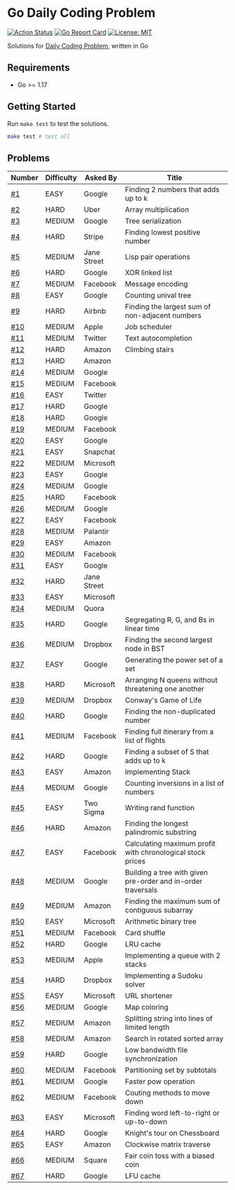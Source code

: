 # Go Daily Coding Problem

[![Action Status](https://github.com/TipsyPixie/go-daily-coding-problem/workflows/Go%20Test/badge.svg)](https://github.com/TipsyPixie/go-daily-coding-problem/actions)
[![Go Report Card](https://goreportcard.com/badge/github.com/TipsyPixie/go-daily-coding-problem)](https://goreportcard.com/report/github.com/TipsyPixie/go-daily-coding-problem)
[![License: MIT](https://img.shields.io/badge/License-MIT-yellow.svg)](https://opensource.org/licenses/MIT)

Solutions for [Daily Coding Problem](https://www.dailycodingproblem.com/ "Daily Coding Problem"), written in Go

## Requirements

- Go >= 1.17

## Getting Started

Run `make test` to test the solutions.

```bash
make test # test all
```

## Problems

| Number            | Difficulty | Asked By    | Title                                                        |
|-------------------|------------|-------------|--------------------------------------------------------------|
| [#1](problem001)  | EASY       | Google      | Finding 2 numbers that adds up to k                          |
| [#2](problem002)  | HARD       | Uber        | Array multiplication                                         |
| [#3](problem003)  | MEDIUM     | Google      | Tree serialization                                           |
| [#4](problem004)  | HARD       | Stripe      | Finding lowest positive number                               |
| [#5](problem005)  | MEDIUM     | Jane Street | Lisp pair operations                                         |
| [#6](problem006)  | HARD       | Google      | XOR linked list                                              |
| [#7](problem007)  | MEDIUM     | Facebook    | Message encoding                                             |
| [#8](problem008)  | EASY       | Google      | Counting unival tree                                         |
| [#9](problem009)  | HARD       | Airbnb      | Finding the largest sum of non-adjacent numbers              |
| [#10](problem010) | MEDIUM     | Apple       | Job scheduler                                                |
| [#11](problem011) | MEDIUM     | Twitter     | Text autocompletion                                          |
| [#12](problem012) | HARD       | Amazon      | Climbing stairs                                              |
| [#13](problem013) | HARD       | Amazon      |                                                              |
| [#14](problem014) | MEDIUM     | Google      |                                                              |
| [#15](problem015) | MEDIUM     | Facebook    |                                                              |
| [#16](problem016) | EASY       | Twitter     |                                                              |
| [#17](problem017) | HARD       | Google      |                                                              |
| [#18](problem018) | HARD       | Google      |                                                              |
| [#19](problem019) | MEDIUM     | Facebook    |                                                              |
| [#20](problem020) | EASY       | Google      |                                                              |
| [#21](problem021) | EASY       | Snapchat    |                                                              |
| [#22](problem022) | MEDIUM     | Microsoft   |                                                              |
| [#23](problem023) | EASY       | Google      |                                                              |
| [#24](problem024) | MEDIUM     | Google      |                                                              |
| [#25](problem025) | HARD       | Facebook    |                                                              |
| [#26](problem026) | MEDIUM     | Google      |                                                              |
| [#27](problem027) | EASY       | Facebook    |                                                              |
| [#28](problem028) | MEDIUM     | Palantir    |                                                              |
| [#29](problem029) | EASY       | Amazon      |                                                              |
| [#30](problem030) | MEDIUM     | Facebook    |                                                              |
| [#31](problem031) | EASY       | Google      |                                                              |
| [#32](problem032) | HARD       | Jane Street |                                                              |
| [#33](problem033) | EASY       | Microsoft   |                                                              |
| [#34](problem034) | MEDIUM     | Quora       |                                                              |
| [#35](problem035) | HARD       | Google      | Segregating R, G, and Bs in linear time                      |
| [#36](problem036) | MEDIUM     | Dropbox     | Finding the second largest node in BST                       |
| [#37](problem037) | EASY       | Google      | Generating the power set of a set                            |
| [#38](problem038) | HARD       | Microsoft   | Arranging N queens without threatening one another           |
| [#39](problem039) | MEDIUM     | Dropbox     | Conway's Game of Life                                        |
| [#40](problem040) | HARD       | Google      | Finding the non-duplicated number                            |
| [#41](problem041) | MEDIUM     | Facebook    | Finding full itinerary from a list of flights                |
| [#42](problem042) | HARD       | Google      | Finding a subset of S that adds up to k                      |
| [#43](problem043) | EASY       | Amazon      | Implementing Stack                                           |
| [#44](problem044) | MEDIUM     | Google      | Counting inversions in a list of numbers                     |
| [#45](problem045) | EASY       | Two Sigma   | Writing rand function                                        |
| [#46](problem046) | HARD       | Amazon      | Finding the longest palindromic substring                    |
| [#47](problem047) | EASY       | Facebook    | Calculating maximum profit with chronological stock prices   |
| [#48](problem048) | MEDIUM     | Google      | Building a tree with given pre-order and in-order traversals |
| [#49](problem049) | MEDIUM     | Amazon      | Finding the maximum sum of contiguous subarray               |
| [#50](problem050) | EASY       | Microsoft   | Arithmetic binary tree                                       |
| [#51](problem051) | MEDIUM     | Facebook    | Card shuffle                                                 |
| [#52](problem052) | HARD       | Google      | LRU cache                                                    |
| [#53](problem053) | MEDIUM     | Apple       | Implementing a queue with 2 stacks                           |
| [#54](problem054) | HARD       | Dropbox     | Implementing a Sudoku solver                                 |
| [#55](problem055) | EASY       | Microsoft   | URL shortener                                                |
| [#56](problem056) | MEDIUM     | Google      | Map coloring                                                 |
| [#57](problem057) | MEDIUM     | Amazon      | Splitting string into lines of limited length                |
| [#58](problem058) | MEDIUM     | Amazon      | Search in rotated sorted array                               |
| [#59](problem059) | HARD       | Google      | Low bandwidth file synchronization                           |
| [#60](problem060) | MEDIUM     | Facebook    | Partitioning set by subtotals                                |
| [#61](problem061) | MEDIUM     | Google      | Faster pow operation                                         |
| [#62](problem062) | MEDIUM     | Facebook    | Couting methods to move down                                 |
| [#63](problem063) | EASY       | Microsoft   | Finding word left-to-right or up-to-down                     |
| [#64](problem064) | HARD       | Google      | Knight's tour on Chessboard                                  |
| [#65](problem065) | EASY       | Amazon      | Clockwise matrix traverse                                    |
| [#66](problem066) | MEDIUM     | Square      | Fair coin toss with a biased coin                            |
| [#67](problem067) | HARD       | Google      | LFU cache                                                    |
